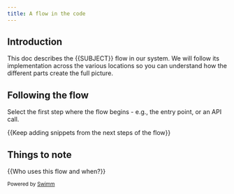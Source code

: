 ```yaml
---
title: A flow in the code
---
```

## Introduction

This doc describes the {{SUBJECT}} flow in our system. We will follow its implementation across the various locations so you can understand how the different parts create the full picture.

## Following the flow

<SwmSnippetPlaceholder>

Select the first step where the flow begins - e.g., the entry point, or an API call.

</SwmSnippetPlaceholder>

{{Keep adding snippets from the next steps of the flow}}

## Things to note

{{Who uses this flow and when?}}

<SwmMeta version="3.0.0" repo-id="Z2l0aHViJTNBJTNBTXlOZXdSZXBvJTNBJTNBbW9zaGlrc3dpbW0=" repo-name="MyNewRepo"><sup>Powered by [Swimm](https://swimm-web-app.web.app/)</sup></SwmMeta>
